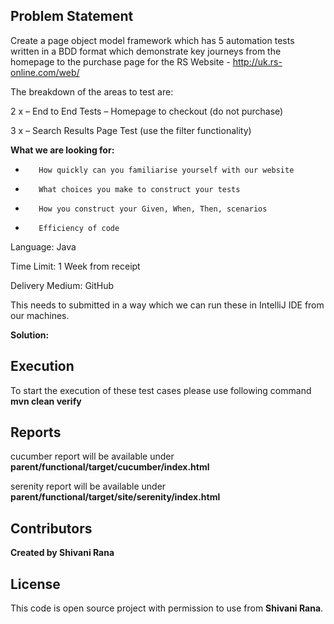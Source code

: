 ## Problem Statement

Create a page object model framework which has 5 automation tests written in a BDD format which demonstrate key journeys from the homepage to the purchase page for the RS Website - http://uk.rs-online.com/web/

The breakdown of the areas to test are:

2 x – End to End Tests – Homepage to checkout (do not purchase)

3 x – Search Results Page Test (use the filter functionality)

**What we are looking for:**

-        How quickly can you familiarise yourself with our website
-        What choices you make to construct your tests
-        How you construct your Given, When, Then, scenarios
-        Efficiency of code


Language: Java

Time Limit: 1 Week from receipt

Delivery Medium: GitHub

This needs to submitted in a way which we can run these in IntelliJ IDE from our machines.
 
 **Solution:** 
## Execution
To start the execution of these test cases please use following command 
**mvn clean verify**

## Reports
cucumber report will be available under
**parent/functional/target/cucumber/index.html**
 
serenity report will be available under
**parent/functional/target/site/serenity/index.html**
 
## Contributors
**Created by Shivani Rana**

## License
This code is open source project with permission to use from **Shivani Rana**.
